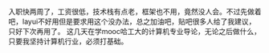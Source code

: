 入职快两周了，工资很低，技术栈有点老，框架也不用，竟然没人会。不过先做着吧，layui不好用但是要求用这个没办法，总之加油吧，贴吧很多人给了我建议，只好下次再用了。
这几天在学mooc哈工大的计算机专业导论，无论之后做什么，只要我坚持计算机行业，必须打基础。
